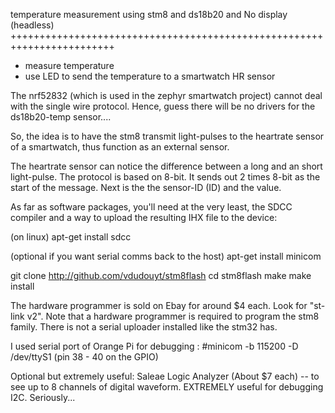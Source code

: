 temperature measurement using stm8 and ds18b20 and No display (headless)
++++++++++++++++++++++++++++++++++++++++++++++++++++++++++++++++++++++++


- measure temperature
- use LED to send the temperature to a smartwatch HR sensor


The nrf52832 (which is used in the zephyr smartwatch project) cannot deal with the single wire protocol.
Hence, guess there will be no drivers for the ds18b20-temp sensor....

So, the idea is to have the stm8 transmit light-pulses to the heartrate sensor of a smartwatch, thus function as an external sensor.

The heartrate sensor can notice the difference between a long and an short light-pulse.
The protocol is based on 8-bit.
It sends out 2 times 8-bit as the start of the message.
Next is the the sensor-ID (ID) and the value.




As far as software packages, you'll need at the very least, the SDCC compiler and a way to upload the resulting IHX file to the device:

(on linux)
apt-get install sdcc

(optional if you want serial comms back to the host) apt-get install minicom

git clone http://github.com/vdudouyt/stm8flash
cd stm8flash
make
make install

The hardware programmer is sold on Ebay for around $4 each. Look for "st-link v2". Note that a hardware programmer is required to program the stm8 family. There is not a serial uploader installed like the stm32 has.


I used serial port of Orange Pi for debugging : #minicom -b 115200 -D /dev/ttyS1 (pin 38 - 40 on the GPIO)

Optional but extremely useful:
Saleae Logic Analyzer (About $7 each) -- to see up to 8 channels of digital waveform. EXTREMELY useful for debugging I2C. Seriously...

